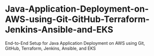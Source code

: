 # Java-Application-Deployment-on-AWS-using-Git-GitHub-Terraform-Jenkins-Ansible-and-EKS
End-to-End Setup for Java Application Deployment on AWS using Git, GitHub, Terraform, Jenkins, Ansible, and EKS
